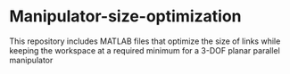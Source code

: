 # Manipulator-size-optimization
This repository includes MATLAB files that optimize the size of links while keeping the workspace at a required minimum for a 3-DOF planar parallel manipulator
